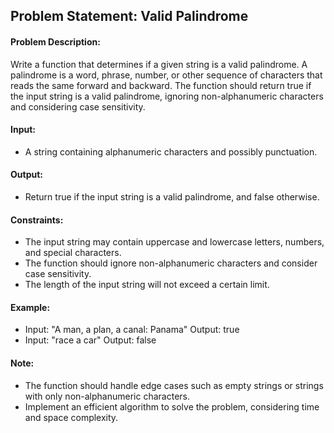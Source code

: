 ## Problem Statement: Valid Palindrome

#### Problem Description:
Write a function that determines if a given string is a valid palindrome. A palindrome is a word, phrase, number, or other sequence of characters that reads the same forward and backward. The function should return true if the input string is a valid palindrome, ignoring non-alphanumeric characters and considering case sensitivity.

#### Input:
- A string containing alphanumeric characters and possibly punctuation.

#### Output:
- Return true if the input string is a valid palindrome, and false otherwise.

#### Constraints:
- The input string may contain uppercase and lowercase letters, numbers, and special characters.
- The function should ignore non-alphanumeric characters and consider case sensitivity.
- The length of the input string will not exceed a certain limit.

#### Example:
- Input: "A man, a plan, a canal: Panama"
  Output: true
- Input: "race a car"
  Output: false

#### Note:
- The function should handle edge cases such as empty strings or strings with only non-alphanumeric characters.
- Implement an efficient algorithm to solve the problem, considering time and space complexity.

